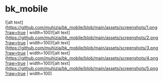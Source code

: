 # bk_mobile

![alt text](https://github.com/muhizia/bk_mobile/blob/main/assets/screenshots/1.png?raw=true | width=100)![alt text](https://github.com/muhizia/bk_mobile/blob/main/assets/screenshots/2.png?raw=true | width=100)![alt text](https://github.com/muhizia/bk_mobile/blob/main/assets/screenshots/3.png?raw=true | width=100)![alt text](https://github.com/muhizia/bk_mobile/blob/main/assets/screenshots/4.png?raw=true | width=100)![alt text](https://github.com/muhizia/bk_mobile/blob/main/assets/screenshots/5.png?raw=true | width=100)
